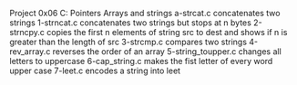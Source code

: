 Project 0x06 C: Pointers Arrays and strings
a-strcat.c concatenates two strings
1-strncat.c concatenates two strings but stops at n bytes
2-strncpy.c copies the first n elements of string src to dest and shows if n is greater than the length of src
3-strcmp.c compares two strings
4-rev_array.c reverses the order of an array
5-string_toupper.c changes all letters to uppercase
6-cap_string.c makes the fist letter of every word upper case
7-leet.c encodes a string into leet
